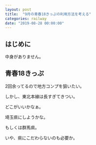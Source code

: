 ```yaml
---
layout: post
title:  "9月の青春18きっぷの利用方法を考える"
categories: railway
date: "2019-08-28 00:00:00"
---
```


## はじめに

中身がありません。

## 青春18きっぷ

2回余ってるので地方コンプを狙いたい。

しかし、東北本線は長すぎてきつい。

どこがいいかなぁ。

埼玉県にしようかな。

もしくは群馬県。

いや、県にこだわらないのも必要か。


